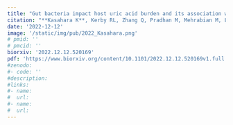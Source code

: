 ```yaml
---
title: "Gut bacteria impact host uric acid burden and its association with atherosclerosis"
citation: "**Kasahara K**, Kerby RL, Zhang Q, Pradhan M, Mehrabian M, Lusis AJ, Bergström G, Bäckhed F, Rey F. *bioRxiv*. 2022."
date: '2022-12-12'
image: '/static/img/pub/2022_Kasahara.png'
# pmid: ''
# pmcid: ''
biorxiv: '2022.12.12.520169'
pdf: 'https://www.biorxiv.org/content/10.1101/2022.12.12.520169v1.full.pdf'
#zenodo: 
#- code: ''
#description: 
#links:
#- name: 
#  url: 
#- name:
#  url:
---
```

